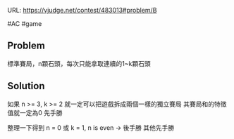 URL: https://vjudge.net/contest/483013#problem/B

#AC #game

## Problem

標準賽局，n顆石頭，每次只能拿取連續的1~k顆石頭

## Solution

如果 n >= 3, k >= 2 就一定可以把遊戲拆成兩個一樣的獨立賽局
其賽局和的特徵值就一定為0 先手勝

整理一下得到
n = 0 或 k = 1, n is even -> 後手勝
其他先手勝